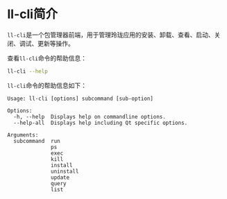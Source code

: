 <!--
SPDX-FileCopyrightText: 2023 UnionTech Software Technology Co., Ltd.

SPDX-License-Identifier: LGPL-3.0-or-later
-->

# ll-cli简介

`ll-cli`是一个包管理器前端，用于管理玲珑应用的安装、卸载、查看、启动、关闭、调试、更新等操作。

查看`ll-cli`命令的帮助信息：

```bash
ll-cli --help
```

`ll-cli`命令的帮助信息如下：

```text
Usage: ll-cli [options] subcommand [sub-option]

Options:
  -h, --help  Displays help on commandline options.
  --help-all  Displays help including Qt specific options.

Arguments:
  subcommand  run
              ps
              exec
              kill
              install
              uninstall
              update
              query
              list
```

